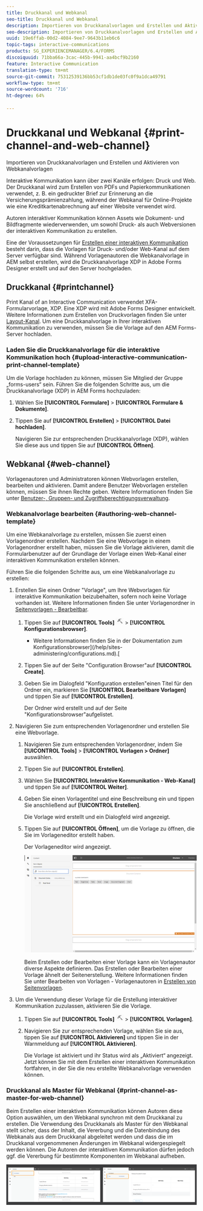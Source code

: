 ```yaml
---
title: Druckkanal und Webkanal
seo-title: Druckkanal und Webkanal
description: Importieren von Druckkanalvorlagen und Erstellen und Aktivieren von Webkanalvorlagen
seo-description: Importieren von Druckkanalvorlagen und Erstellen und Aktivieren von Webkanalvorlagen
uuid: 19e6ffab-00d2-4084-9ee7-9643b11eb6c6
topic-tags: interactive-communications
products: SG_EXPERIENCEMANAGER/6.4/FORMS
discoiquuid: 71bba66a-3cac-445b-9941-aa4bcf9b2160
feature: Interactive Communication
translation-type: tm+mt
source-git-commit: 75312539136bb53cf1db1de03fc0f9a1dca49791
workflow-type: tm+mt
source-wordcount: '716'
ht-degree: 64%

---
```



# Druckkanal und Webkanal {#print-channel-and-web-channel}

Importieren von Druckkanalvorlagen und Erstellen und Aktivieren von Webkanalvorlagen

Interaktive Kommunikation kann über zwei Kanäle erfolgen: Druck und Web. Der Druckkanal wird zum Erstellen von PDFs und Papierkommunikationen verwendet, z. B. ein gedruckter Brief zur Erinnerung an die Versicherungsprämienzahlung, während der Webkanal für Online-Projekte wie eine Kreditkartenabrechnung auf einer Website verwendet wird.

Autoren interaktiver Kommunikation können Assets wie Dokument- und Bildfragmente wiederverwenden, um sowohl Druck- als auch Webversionen der interaktiven Kommunikation zu erstellen.

Eine der Voraussetzungen für [Erstellen einer interaktiven Kommunikation](/help/forms/using/create-interactive-communication.md) besteht darin, dass die Vorlagen für Druck- und/oder Web-Kanal auf dem Server verfügbar sind. Während Vorlagenautoren die Webkanalvorlage in AEM selbst erstellen, wird die Druckkanalvorlage XDP in Adobe Forms Designer erstellt und auf den Server hochgeladen.

## Druckkanal {#printchannel}

Print Kanal of an Interactive Communication verwendet XFA-Formularvorlage, XDP. Eine XDP wird mit Adobe Forms Designer entwickelt. Weitere Informationen zum Erstellen von Druckvorlagen finden Sie unter [Layout-Kanal](/help/forms/using/layout-design-details.md). Um eine Druckkanalvorlage in Ihrer interaktiven Kommunikation zu verwenden, müssen Sie die Vorlage auf den AEM Forms-Server hochladen.

### Laden Sie die Druckkanalvorlage für die interaktive Kommunikation hoch {#upload-interactive-communication-print-channel-template}

Um die Vorlage hochladen zu können, müssen Sie Mitglied der Gruppe „forms-users“ sein. Führen Sie die folgenden Schritte aus, um die Druckkanalvorlage (XDP) in AEM Forms hochzuladen:

1. Wählen Sie **[!UICONTROL Formulare]** > **[!UICONTROL Formulare &amp; Dokumente]**.

1. Tippen Sie auf **[!UICONTROL Erstellen]** > **[!UICONTROL Datei hochladen]**.

   Navigieren Sie zur entsprechenden Druckkanalvorlage (XDP), wählen Sie diese aus und tippen Sie auf **[!UICONTROL Öffnen]**.

## Webkanal {#web-channel}

Vorlagenautoren und Administratoren können Webvorlagen erstellen, bearbeiten und aktivieren. Damit andere Benutzer Webvorlagen erstellen können, müssen Sie ihnen Rechte geben. Weitere Informationen finden Sie unter [Benutzer-, Gruppen- und Zugriffsberechtigungsverwaltung](/help/sites-administering/user-group-ac-admin.md).

### Webkanalvorlage bearbeiten {#authoring-web-channel-template}

Um eine Webkanalvorlage zu erstellen, müssen Sie zuerst einen Vorlagenordner erstellen. Nachdem Sie eine Webvorlage in einem Vorlagenordner erstellt haben, müssen Sie die Vorlage aktivieren, damit die Formularbenutzer auf der Grundlage der Vorlage einen Web-Kanal einer interaktiven Kommunikation erstellen können.

Führen Sie die folgenden Schritte aus, um eine Webkanalvorlage zu erstellen:

1. Erstellen Sie einen Ordner &quot;Vorlage&quot;, um Ihre Webvorlagen für interaktive Kommunikation beizubehalten, sofern noch keine Vorlage vorhanden ist. Weitere Informationen finden Sie unter Vorlagenordner in [Seitenvorlagen - Bearbeitbar](/help/sites-developing/page-templates-editable.md).

   1. Tippen Sie auf **[!UICONTROL Tools]** ![tools-1](assets/tools-1.png) > **[!UICONTROL Konfigurationsbrowser]**.
      * Weitere Informationen finden Sie in der Dokumentation zum Konfigurationsbrowser](/help/sites-administering/configurations.md).[
   1. Tippen Sie auf der Seite &quot;Configuration Browser&quot;auf **[!UICONTROL Create]**.
   1. Geben Sie im Dialogfeld &quot;Konfiguration erstellen&quot;einen Titel für den Ordner ein, markieren Sie **[!UICONTROL Bearbeitbare Vorlagen]** und tippen Sie auf **[!UICONTROL Erstellen]**.

      Der Ordner wird erstellt und auf der Seite &quot;Konfigurationsbrowser&quot;aufgelistet.

1. Navigieren Sie zum entsprechenden Vorlagenordner und erstellen Sie eine Webvorlage.

   1. Navigieren Sie zum entsprechenden Vorlagenordner, indem Sie **[!UICONTROL Tools]** > **[!UICONTROL Vorlagen > Ordner]** auswählen.
   1. Tippen Sie auf **[!UICONTROL Erstellen]**.
   1. Wählen Sie **[!UICONTROL Interaktive Kommunikation - Web-Kanal]** und tippen Sie auf **[!UICONTROL Weiter]**.
   1. Geben Sie einen Vorlagentitel und eine Beschreibung ein und tippen Sie anschließend auf **[!UICONTROL Erstellen]**.

      Die Vorlage wird erstellt und ein Dialogfeld wird angezeigt.

   1. Tippen Sie auf **[!UICONTROL Öffnen]**, um die Vorlage zu öffnen, die Sie im Vorlageneditor erstellt haben.

      Der Vorlageneditor wird angezeigt.

      ![webchannelTemplate](assets/webchanneltemplate.png)

      Beim Erstellen oder Bearbeiten einer Vorlage kann ein Vorlagenautor diverse Aspekte definieren. Das Erstellen oder Bearbeiten einer Vorlage ähnelt der Seitenerstellung. Weitere Informationen finden Sie unter Bearbeiten von Vorlagen - Vorlagenautoren in [Erstellen von Seitenvorlagen](/help/sites-authoring/templates.md).

1. Um die Verwendung dieser Vorlage für die Erstellung interaktiver Kommunikation zuzulassen, aktivieren Sie die Vorlage.

   1. Tippen Sie auf **[!UICONTROL Tools]** ![tools-1](assets/tools-1.png) > **[!UICONTROL Vorlagen]**.
   1. Navigieren Sie zur entsprechenden Vorlage, wählen Sie sie aus, tippen Sie auf **[!UICONTROL Aktivieren]** und tippen Sie in der Warnmeldung auf **[!UICONTROL Aktivieren]**.

      Die Vorlage ist aktiviert und ihr Status wird als „Aktiviert“ angezeigt. Jetzt können Sie mit dem Erstellen einer interaktiven Kommunikation fortfahren, in der Sie die neu erstellte Webkanalvorlage verwenden können.

### Druckkanal als Master für Webkanal {#print-channel-as-master-for-web-channel}

Beim Erstellen einer interaktiven Kommunikation können Autoren diese Option auswählen, um den Webkanal synchron mit dem Druckkanal zu erstellen. Die Verwendung des Druckkanals als Master für den Webkanal stellt sicher, dass der Inhalt, die Vererbung und die Datenbindung des Webkanals aus dem Druckkanal abgeleitet werden und dass die im Druckkanal vorgenommenen Änderungen im Webkanal widergespiegelt werden können. Die Autoren der interaktiven Kommunikation dürfen jedoch ggf. die Vererbung für bestimmte Komponenten im Webkanal aufheben.

![printweb_2-2](assets/printweb_2-2.png)

